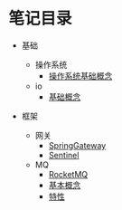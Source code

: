 # 笔记目录

* 基础
    * 操作系统
        * [操作系统基础概念](./基础/操作系统基本知识.md)
    * io
        * [基础概念](./基础/IO/基础概念.md)

* 框架
    * 网关
       * [SpringGateway](./框架/网关/SpringGateway.md)
       * [Sentinel](./框架/网关/Sentinel.md)
    * MQ
       * [RocketMQ](./框架/MQ/RocketMQ/RocketMQ.md)
       * [基本概念](./框架/MQ/RocketMQ/基本概念.md)
       * [特性](./框架/MQ/RocketMQ/特性.md)

       